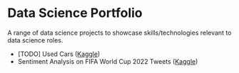 # Data Science Portfolio

A range of data science projects to showcase skills/technologies relevant to data science roles.

- [TODO] Used Cars ([Kaggle](https://www.kaggle.com/datasets/thedevastator/uncovering-factors-that-affect-used-car-prices))
- Sentiment Analysis on FIFA World Cup 2022 Tweets ([Kaggle](https://www.kaggle.com/datasets/tirendazacademy/fifa-world-cup-2022-tweets))
